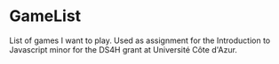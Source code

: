 # GameList
List of games I want to play. Used as assignment for the Introduction to Javascript minor for the DS4H grant at Université Côte d'Azur.
